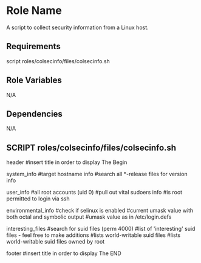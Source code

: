 Role Name
=========

A script to collect security information from a Linux host.

Requirements
------------

script roles/colsecinfo/files/colsecinfo.sh

Role Variables
--------------

N/A

Dependencies
------------

N/A

SCRIPT roles/colsecinfo/files/colsecinfo.sh
---------------------
  header
    #insert title in order to display The Begin
  
  system_info
    #target hostname info
    #search all *-release files for version info
  
  user_info
    #all root accounts (uid 0)
    #pull out vital sudoers info
    #is root permitted to login via ssh
  
  environmental_info
    #check if selinux is enabled
    #current umask value with both octal and symbolic output
    #umask value as in /etc/login.defs
  
  interesting_files
    #search for suid files (perm 4000)
    #list of 'interesting' suid files - feel free to make additions
    #lists world-writable suid files
    #lists world-writable suid files owned by root
    
  footer
    #insert title in order to display The END

